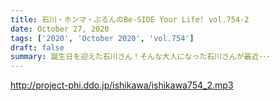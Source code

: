 ```yaml
---
title: 石川・ホンマ・ぶるんのBe-SIDE Your Life! vol.754-2
date: October 27, 2020
tags: ['2020', 'October 2020', 'vol.754']
draft: false
summary: 誕生日を迎えた石川さん！そんな大人になった石川さんが最近･･･
---
```


http://project-phi.ddo.jp/ishikawa/ishikawa754_2.mp3
